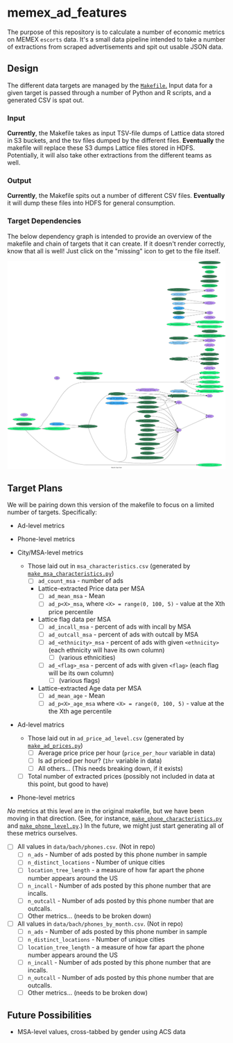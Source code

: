 # memex_ad_features
The purpose of this repository is to calculate a number of economic metrics on MEMEX `escorts` data. It's a small data pipeline intended to take a number of extractions from scraped advertisements and spit out usable JSON data.

## Design
The different data targets are managed by the [`Makefile`.](https://github.com/giantoak/memex_ad_features/blob/master/Makefile) Input data for a given target is passed through a number of Python and R scripts, and a generated CSV is spat out.

### Input
**Currently**, the Makefile takes as input TSV-file dumps of Lattice data stored in S3 buckets, and the tsv files dumped by the different files. **Eventually** the makefile will replace these S3 dumps Lattice files stored in HDFS. Potentially, it will also take other extractions from the different teams as well.

### Output
**Currently**, the Makefile spits out a number of different CSV files. **Eventually** it will dump these files into HDFS for general consumption.

### Target Dependencies
The below dependency graph is intended to provide an overview of the makefile and chain of targets that it can create. If it doesn't render correctly, know that all is well! Just click on the "missing" icon to get to the file itself.

![Markdown Target Dependencies](https://github.com/giantoak/memex_ad_features/blob/master/makefile_graph.svg "Makefile sources and targets")

## Target Plans
We will be pairing down this version of the makefile to focus on a limited number of targets. Specifically:

* Ad-level metrics

* Phone-level metrics

* City/MSA-level metrics
  * Those laid out in `msa_characteristics.csv` (generated by [`make_msa_characteristics.py`](https://github.com/giantoak/memex_ad_features/blob/2593f8a89ff70b57bba8dd4c4260c7b3df648e63/make_msa_characteristics.py))
    * [ ] `ad_count_msa` - number of ads
    * Lattice-extracted Price data per MSA
      * [ ] `ad_mean_msa` - Mean
      * [ ] `ad_p<X>_msa`, where `<X> = range(0, 100, 5)` - value at the Xth price percentile
    * Lattice flag data per MSA
      * [ ] `ad_incall_msa` - percent of ads with incall by MSA
      * [ ] `ad_outcall_msa` - percent of ads with outcall by MSA
      * [ ] `ad_<ethnicity>_msa` - percent of ads with given `<ethnicity>` (each ethnicity will have its own column)
        * [ ] (various ethnicities)
      * [ ] `ad_<flag>_msa` - percent of ads with given `<flag>` (each flag will be its own column)
        * [ ] (various flags)
    * Lattice-extracted Age data per MSA
      * [ ] `ad_mean_age` - Mean
      * [ ] `ad_p<X>_age_msa` where `<X> = range(0, 100, 5)` - value at the the Xth age percentile
  
* Ad-level matrics
  * Those laid out in `ad_price_ad_level.csv` (generated by [`make_ad_prices.py`](https://github.com/giantoak/memex_ad_features/blob/master/make_ad_prices.py))
    * [ ] Average price price per hour (`price_per_hour` variable in data)
    * [ ] Is ad priced per hour? (`1hr` variable in data)
    * [ ] All others… (This needs breaking down, if it exists) 
  * [ ] Total number of extracted prices (possibly not included in data at this point, but good to have)
  
* Phone-level metrics

*No* metrics at this level are in the original makefile, but we have been moving in that direction. (See, for instance, [`make_phone_characteristics.py`](https://github.com/giantoak/memex_ad_features/blob/master/make_phone_characteristics.py) and [`make_phone_level.py`](https://github.com/giantoak/memex_ad_features/blob/master/make_phone_level.py).) In the future, we might just start generating all of these metrics ourselves.

  * [ ] All values in `data/bach/phones.csv`. (Not in repo)
    * [ ] `n_ads` - Number of ads posted by this phone number in sample
    * [ ] `n_distinct_locations` - Number of unique cities
    * [ ] `location_tree_length` - a measure of how far apart the phone number appears around the US
    * [ ] `n_incall` - Number of ads posted by this phone number that are incalls.
    * [ ] `n_outcall` - Number of ads posted by this phone number that are outcalls.
    * [ ] Other metrics… (needs to be broken down)
  * [ ] All values in `data/bach/phones_by_month.csv`. (Not in repo)
    * [ ] `n_ads` - Number of ads posted by this phone number in sample
    * [ ] `n_distinct_locations` - Number of unique cities
    * [ ] `location_tree_length` - a measure of how far apart the phone number appears around the US
    * [ ] `n_incall` - Number of ads posted by this phone number that are incalls.
    * [ ] `n_outcall` - Number of ads posted by this phone number that are outcalls.
    * [ ] Other metrics… (needs to be broken dow)

## Future Possibilities

* MSA-level values, cross-tabbed by gender using ACS data